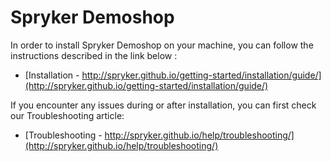 Spryker Demoshop
=======

In order to install Spryker Demoshop on your machine, you can follow the instructions described in the link below :

* [Installation - http://spryker.github.io/getting-started/installation/guide/](http://spryker.github.io/getting-started/installation/guide/)


If you encounter any issues during or after installation, you can first check our Troubleshooting article:

* [Troubleshooting - http://spryker.github.io/help/troubleshooting/](http://spryker.github.io/help/troubleshooting/)

